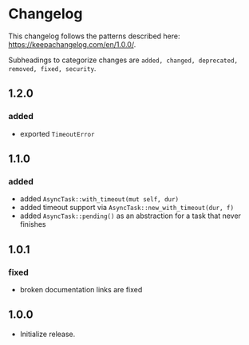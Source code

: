# Changelog

This changelog follows the patterns described here: <https://keepachangelog.com/en/1.0.0/>.

Subheadings to categorize changes are `added, changed, deprecated, removed, fixed, security`.

## 1.2.0

### added

- exported `TimeoutError`

## 1.1.0

### added

- added `AsyncTask::with_timeout(mut self, dur)`
- added timeout support via `AsyncTask::new_with_timeout(dur, f)`
- added `AsyncTask::pending()` as an abstraction for a task that never finishes

## 1.0.1

### fixed

- broken documentation links are fixed

## 1.0.0

- Initialize release.
